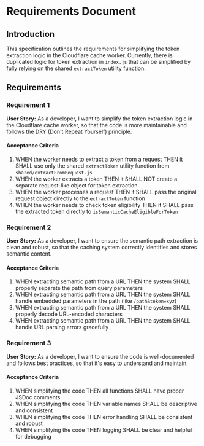 # Requirements Document

## Introduction

This specification outlines the requirements for simplifying the token extraction logic in the Cloudflare cache worker. Currently, there is duplicated logic for token extraction in `index.js` that can be simplified by fully relying on the shared `extractToken` utility function.

## Requirements

### Requirement 1

**User Story:** As a developer, I want to simplify the token extraction logic in the Cloudflare cache worker, so that the code is more maintainable and follows the DRY (Don't Repeat Yourself) principle.

#### Acceptance Criteria

1. WHEN the worker needs to extract a token from a request THEN it SHALL use only the shared `extractToken` utility function from `shared/extractFromRequest.js`
2. WHEN the worker extracts a token THEN it SHALL NOT create a separate request-like object for token extraction
3. WHEN the worker processes a request THEN it SHALL pass the original request object directly to the `extractToken` function
4. WHEN the worker needs to check token eligibility THEN it SHALL pass the extracted token directly to `isSemanticCacheEligibleForToken`

### Requirement 2

**User Story:** As a developer, I want to ensure the semantic path extraction is clean and robust, so that the caching system correctly identifies and stores semantic content.

#### Acceptance Criteria

1. WHEN extracting semantic path from a URL THEN the system SHALL properly separate the path from query parameters
2. WHEN extracting semantic path from a URL THEN the system SHALL handle embedded parameters in the path (like `/path&token=xyz`)
3. WHEN extracting semantic path from a URL THEN the system SHALL properly decode URL-encoded characters
4. WHEN extracting semantic path from a URL THEN the system SHALL handle URL parsing errors gracefully

### Requirement 3

**User Story:** As a developer, I want to ensure the code is well-documented and follows best practices, so that it's easy to understand and maintain.

#### Acceptance Criteria

1. WHEN simplifying the code THEN all functions SHALL have proper JSDoc comments
2. WHEN simplifying the code THEN variable names SHALL be descriptive and consistent
3. WHEN simplifying the code THEN error handling SHALL be consistent and robust
4. WHEN simplifying the code THEN logging SHALL be clear and helpful for debugging
